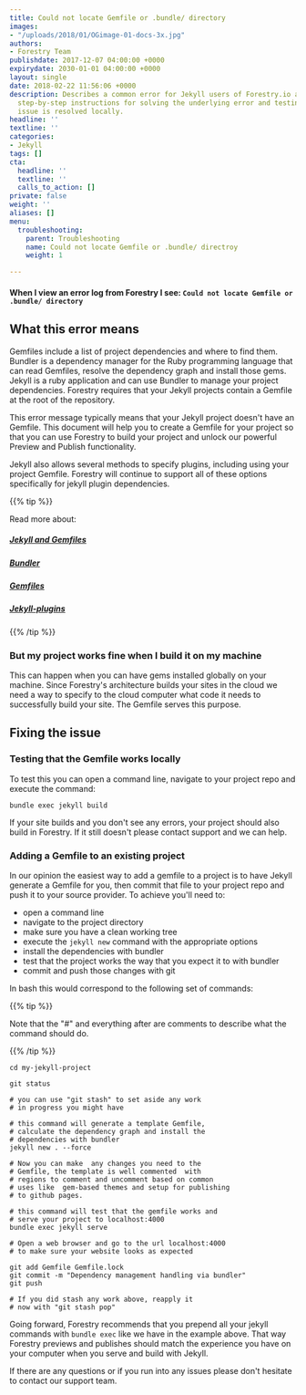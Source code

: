 ```yaml
---
title: Could not locate Gemfile or .bundle/ directory
images:
- "/uploads/2018/01/OGimage-01-docs-3x.jpg"
authors:
- Forestry Team
publishdate: 2017-12-07 04:00:00 +0000
expirydate: 2030-01-01 04:00:00 +0000
layout: single
date: 2018-02-22 11:56:06 +0000
description: Describes a common error for Jekyll users of Forestry.io and includes
  step-by-step instructions for solving the underlying error and testing that the
  issue is resolved locally.
headline: ''
textline: ''
categories:
- Jekyll
tags: []
cta:
  headline: ''
  textline: ''
  calls_to_action: []
private: false
weight: ''
aliases: []
menu:
  troubleshooting:
    parent: Troubleshooting
    name: Could not locate Gemfile or .bundle/ directroy
    weight: 1

---
```

#### When I view an error log from Forestry I see: `Could not locate Gemfile or .bundle/ directory`

## What this error means

Gemfiles include a list of project dependencies and where to find them.  Bundler is a dependency manager for the Ruby programming language that can read Gemfiles, resolve the dependency graph and install those gems.  Jekyll is a ruby application and can use Bundler to manage your project dependencies.  Forestry requires that your Jekyll projects contain a Gemfile at the root of the repository.

This error message typically means that your Jekyll project doesn't have an Gemfile.  This document will help you to create a Gemfile for your project so that you can use Forestry to build your project and unlock our powerful Preview and Publish functionality.

Jekyll also allows several methods to specify plugins, including using your project Gemfile.  Forestry will continue to support all of these options specifically for jekyll plugin dependencies.

{{% tip %}}

Read more about:

##### [Jekyll and Gemfiles](https://jekyllrb.com/docs/quickstart/#about-bundler)

##### [Bundler](http://bundler.io/)

##### [Gemfiles](http://bundler.io/v1.16/man/gemfile.5.html)

##### [Jekyll-plugins](https://jekyllrb.com/docs/plugins/)

{{% /tip %}}

### But my project works fine when I build it on my machine

This can happen when you can have gems installed globally on your machine.  Since Forestry's architecture builds your sites in the cloud we need a way to specify to the cloud computer what code it needs to successfully build your site.  The Gemfile serves this purpose.

## Fixing the issue

### Testing that the Gemfile works locally

To test this you can open a command line, navigate to your  project repo and execute the command:

    bundle exec jekyll build

If  your site builds and you don't see any errors, your project should also build in Forestry.  If it still doesn't please contact support and we can help.

### Adding a Gemfile to an existing project

In our opinion the easiest way to add a gemfile to a project is to have Jekyll generate a Gemfile for you, then commit that file to your project repo and push it to your source provider.  To achieve you'll need to:

* open a command line
* navigate to the project directory
* make sure you have a clean working tree
* execute the `jekyll new` command with the appropriate options
* install the dependencies with bundler
* test that the project works the way that you expect it to with bundler
* commit and push those changes with git

In bash this would correspond to the following set of commands:

{{% tip %}}

Note that the "#" and everything after are comments to describe what the command should do.

{{% /tip %}}

```  
cd my-jekyll-project  
 
git status 

# you can use "git stash" to set aside any work 
# in progress you might have

# this command will generate a template Gemfile,
# calculate the dependency graph and install the 
# dependencies with bundler  
jekyll new . --force 

# Now you can make  any changes you need to the 
# Gemfile, the template is well commented  with 
# regions to comment and uncomment based on common 
# uses like  gem-based themes and setup for publishing 
# to github pages.

# this command will test that the gemfile works and 
# serve your project to localhost:4000  
bundle exec jekyll serve 

# Open a web browser and go to the url localhost:4000 
# to make sure your website looks as expected

git add Gemfile Gemfile.lock
git commit -m "Dependency management handling via bundler"
git push

# If you did stash any work above, reapply it 
# now with "git stash pop"
```

Going forward, Forestry recommends that you prepend all your jekyll  commands with `bundle exec` like we have in the example above. That way Forestry previews and publishes should match the experience you have on your computer when you serve and build with Jekyll.

If there are any questions or if you run into any issues please don't hesitate to contact our support team.